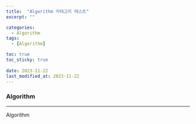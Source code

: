 ```yaml
---
title:  "Algorithm 카테고리 테스트"
excerpt: ""

categories:
  - Algorithm
tags:
  - [Algorithm]

toc: true
toc_sticky: true
 
date: 2023-11-22
last_modified_at: 2023-11-22
---
```


### Algorithm
---

Algorithm